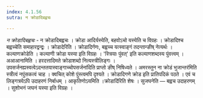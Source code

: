 ```yaml
---
index: 4.1.56
sutra: न क्रोडादिबह्वचः

---
```

_न क्रोडादिबह्वचः_ - न क्रोडादिबह्वचः । क्रोडा आदिर्यस्येति, बहवोऽचो यस्येति च विग्रहः । क्रोडादिश्च बह्वच्चेति समाहारद्वन्द्वः । क्रोडादेरिति । क्रोडादिर्गणः, बह्वच्च यत्स्वाङ्गं तदन्तान्ङीष् नेत्यर्थः । कल्याणक्रोडेति । कल्याणी क्रोडा यस्या इति विग्रहः । 'स्त्रियाः पुंवत्' इति कल्याणशब्दस्य पुंवत्त्वम् । अआआनामिति । हरदत्तादिमते क्रोडाशब्दो नित्यस्त्रीलिङ्गः । उपसर्जनह्यस्वत्वेऽदन्ततयास्वाङ्गाच्चोपसर्जना॑दिति प्राप्तो ङीष् निषिध्यते । अमरस्तुन ना क्रोडं भुजान्तर॑मिति स्त्रीत्वं नपुंसकत्वं चाह । क्वचित् कोशे पुंस्त्वमपि दृश्यते । क्रोडादिगणे क्रोड इति प्रातिपदिकं पठते । एवं च लिङ्गत्रयेऽपि उदाहरणं निर्बाधम् । आकृतिणोऽयमिति ।क्रोडादि॑रिति शेषः । सुजघनेति — बह्वच उदाहरणम् । सुशोभनं जघनं यस्या इति विग्रहः ।